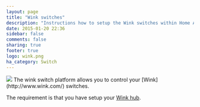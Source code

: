 ```yaml
---
layout: page
title: "Wink switches"
description: "Instructions how to setup the Wink switches within Home Assistant."
date: 2015-01-20 22:36
sidebar: false
comments: false
sharing: true
footer: true
logo: wink.png
ha_category: Switch
---
```


<img src='/images/supported_brands/wink.png' class='brand pull-right' />
The wink switch platform allows you to control your [Wink](http://www.wink.com/) switches.

The requirement is that you have setup your [Wink hub](/components/light.wink.html).

